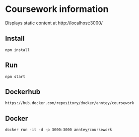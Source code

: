 # Coursework information

Displays static content at http://localhost:3000/

## Install

```
npm install
```

## Run
```
npm start
```

## Dockerhub
```
https://hub.docker.com/repository/docker/anntey/coursework
```

## Docker
```
docker run -it -d -p 3000:3000 anntey/coursework
```